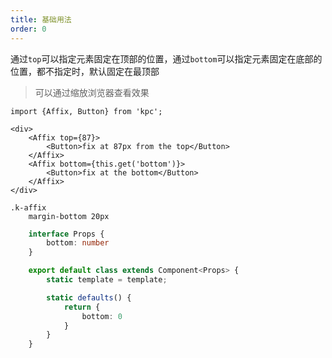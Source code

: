 ```yaml
---
title: 基础用法 
order: 0
---
```


通过`top`可以指定元素固定在顶部的位置，通过`bottom`可以指定元素固定在底部的位置，都不指定时，默认固定在最顶部

> 可以通过缩放浏览器查看效果

```vdt
import {Affix, Button} from 'kpc';

<div>
    <Affix top={87}>
        <Button>fix at 87px from the top</Button>
    </Affix>
    <Affix bottom={this.get('bottom')}>
        <Button>fix at the bottom</Button>
    </Affix>
</div>
```

```styl
.k-affix
    margin-bottom 20px
```

```ts
    interface Props {
        bottom: number
    }

    export default class extends Component<Props> {
        static template = template;

        static defaults() {
            return {
                bottom: 0
            }
        }
    }
```
